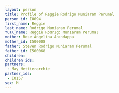 ```yaml
---
layout: person
title: Profile of Reggie Rodrigo Muniaram Perumal
person_id: I0094
first_name: Reggie
last_name: Rodrigo Muniaram Perumal
full_name: Reggie Rodrigo Muniaram Perumal
mother: Rose Angelina Anandappa
mother_id: I500008
father: Steven Rodrigo Muniaram Perumal
father_id: I500068
children:
children_ids:
partners:
 - May Hettierarchie
partner_ids:
 - I0157
sex: M
---
```


